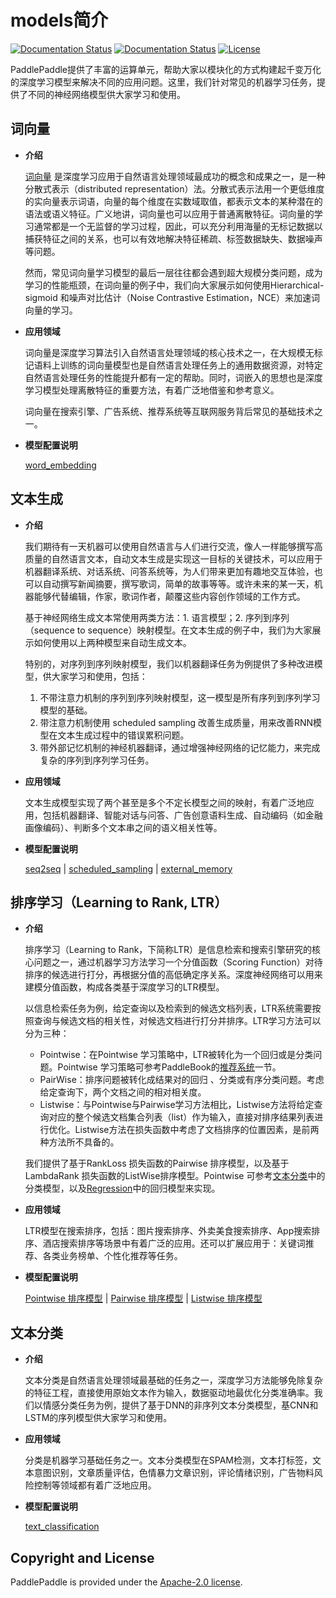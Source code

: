 
# models简介

[![Documentation Status](https://img.shields.io/badge/docs-latest-brightgreen.svg?style=flat)](http://www.paddlepaddle.org/develop/doc/)
[![Documentation Status](https://img.shields.io/badge/中文文档-最新-brightgreen.svg)](http://www.paddlepaddle.org/doc_cn/)
[![License](https://img.shields.io/badge/license-Apache%202-blue.svg)](LICENSE)

PaddlePaddle提供了丰富的运算单元，帮助大家以模块化的方式构建起千变万化的深度学习模型来解决不同的应用问题。这里，我们针对常见的机器学习任务，提供了不同的神经网络模型供大家学习和使用。

## 词向量

- **介绍**

	[词向量](https://github.com/PaddlePaddle/book/blob/develop/04.word2vec/README.cn.md) 是深度学习应用于自然语言处理领域最成功的概念和成果之一，是一种分散式表示（distributed representation）法。分散式表示法用一个更低维度的实向量表示词语，向量的每个维度在实数域取值，都表示文本的某种潜在的语法或语义特征。广义地讲，词向量也可以应用于普通离散特征。词向量的学习通常都是一个无监督的学习过程，因此，可以充分利用海量的无标记数据以捕获特征之间的关系，也可以有效地解决特征稀疏、标签数据缺失、数据噪声等问题。

	然而，常见词向量学习模型的最后一层往往都会遇到超大规模分类问题，成为学习的性能瓶颈，在词向量的例子中，我们向大家展示如何使用Hierarchical-sigmoid 和噪声对比估计（Noise Contrastive Estimation，NCE）来加速词向量的学习。

- **应用领域**

	词向量是深度学习算法引入自然语言处理领域的核心技术之一，在大规模无标记语料上训练的词向量模型也是自然语言处理任务上的通用数据资源，对特定自然语言处理任务的性能提升都有一定的帮助。同时，词嵌入的思想也是深度学习模型处理离散特征的重要方法，有着广泛地借鉴和参考意义。

	词向量在搜索引擎、广告系统、推荐系统等互联网服务背后常见的基础技术之一。

- **模型配置说明**

	[word_embedding](https://github.com/PaddlePaddle/models/tree/develop/word_embedding)
## 文本生成

- **介绍**

	我们期待有一天机器可以使用自然语言与人们进行交流，像人一样能够撰写高质量的自然语言文本，自动文本生成是实现这一目标的关键技术，可以应用于机器翻译系统、对话系统、问答系统等，为人们带来更加有趣地交互体验，也可以自动撰写新闻摘要，撰写歌词，简单的故事等等。或许未来的某一天，机器能够代替编辑，作家，歌词作者，颠覆这些内容创作领域的工作方式。

	基于神经网络生成文本常使用两类方法：1. 语言模型；2. 序列到序列（sequence to sequence）映射模型。在文本生成的例子中，我们为大家展示如何使用以上两种模型来自动生成文本。

	特别的，对序列到序列映射模型，我们以机器翻译任务为例提供了多种改进模型，供大家学习和使用，包括：
	1. 不带注意力机制的序列到序列映射模型，这一模型是所有序列到序列学习模型的基础。
	2. 带注意力机制使用 scheduled sampling 改善生成质量，用来改善RNN模型在文本生成过程中的错误累积问题。
	3. 带外部记忆机制的神经机器翻译，通过增强神经网络的记忆能力，来完成复杂的序列到序列学习任务。


- **应用领域**

	文本生成模型实现了两个甚至是多个不定长模型之间的映射，有着广泛地应用，包括机器翻译、智能对话与问答、广告创意语料生成、自动编码（如金融画像编码）、判断多个文本串之间的语义相关性等。

- **模型配置说明**

	[seq2seq](https://github.com/PaddlePaddle/models/tree/develop/seq2seq) | [scheduled_sampling](https://github.com/PaddlePaddle/models/tree/develop/scheduled_sampling) | [external_memory](https://github.com/PaddlePaddle/models/tree/develop/mt_with_external_memory)

## 排序学习（Learning to Rank, LTR）

- **介绍**

	排序学习（Learning to Rank，下简称LTR）是信息检索和搜索引擎研究的核心问题之一，通过机器学习方法学习一个分值函数（Scoring Function）对待排序的候选进行打分，再根据分值的高低确定序关系。深度神经网络可以用来建模分值函数，构成各类基于深度学习的LTR模型。

	以信息检索任务为例，给定查询以及检索到的候选文档列表，LTR系统需要按照查询与候选文档的相关性，对候选文档进行打分并排序。LTR学习方法可以分为三种：

	- Pointwise：在Pointwise 学习策略中，LTR被转化为一个回归或是分类问题。Pointwise 学习策略可参考PaddleBook的[推荐系统](https://github.com/PaddlePaddle/book/blob/develop/05.recommender_system/README.cn.md)一节。
	- PairWise：排序问题被转化成结果对的回归 、分类或有序分类问题。考虑给定查询下，两个文档之间的相对相关度。
	- Listwise：与Pointwise与Pairwise学习方法相比，Listwise方法将给定查询对应的整个候选文档集合列表（list）作为输入，直接对排序结果列表进行优化。Listwise方法在损失函数中考虑了文档排序的位置因素，是前两种方法所不具备的。

	我们提供了基于RankLoss 损失函数的Pairwise 排序模型，以及基于LambdaRank 损失函数的ListWise排序模型。Pointwise 可参考[文本分类](https://github.com/llxxxll/models/tree/b762b41e0330dbbbb73b83ddba0417ac48c73593/text_classification)中的分类模型，以及[Regression](https://github.com/llxxxll/models/tree/b762b41e0330dbbbb73b83ddba0417ac48c73593/text_classification)中的回归模型来实现。

- **应用领域**

	LTR模型在搜索排序，包括：图片搜索排序、外卖美食搜索排序、App搜索排序、酒店搜索排序等场景中有着广泛的应用。还可以扩展应用于：关键词推荐、各类业务榜单、个性化推荐等任务。

- **模型配置说明**

	[Pointwise 排序模型](https://github.com/PaddlePaddle/book/blob/develop/05.recommender_system/README.cn.md)
 | [Pairwise 排序模型]() | [Listwise 排序模型]()

## 文本分类

- **介绍**

	文本分类是自然语言处理领域最基础的任务之一，深度学习方法能够免除复杂的特征工程，直接使用原始文本作为输入，数据驱动地最优化分类准确率。我们以情感分类任务为例，提供了基于DNN的非序列文本分类模型，基CNN和LSTM的序列模型供大家学习和使用。

- **应用领域**

	分类是机器学习基础任务之一。文本分类模型在SPAM检测，文本打标签，文本意图识别，文章质量评估，色情暴力文章识别，评论情绪识别，广告物料风险控制等领域都有着广泛地应用。

- **模型配置说明**

	[text_classification](https://github.com/PaddlePaddle/models/tree/develop/text_classification)

## Copyright and License
PaddlePaddle is provided under the [Apache-2.0 license](LICENSE).
